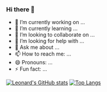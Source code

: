 ### Hi there 👋

- 🔭 I’m currently working on ...
- 🌱 I’m currently learning ...
- 👯 I’m looking to collaborate on ...
- 🤔 I’m looking for help with ...
- 💬 Ask me about ...
- 📫 How to reach me: ...
- 😄 Pronouns: ...
- ⚡ Fun fact: ...

[![Leonard's GitHub stats](https://github-readme-stats.vercel.app/api?username=reguluslee&show_icons=true)](https://github.com/reguluslee/github-readme-stats)
[![Top Langs](https://github-readme-stats.vercel.app/api/top-langs/?username=reguluslee&layout=compact)](https://github.com/reguluslee/github-readme-stats)

